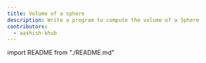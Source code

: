 ```yaml
---
title: Volume of a sphere
description: Write a program to compute the volume of a Sphere
contributors:
  - aashish-khub
---
```


import README from "./README.md"

<README />
